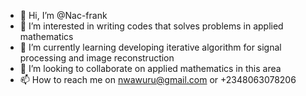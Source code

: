 - 👋 Hi, I’m @Nac-frank
- 👀 I’m interested in writing codes that solves problems in applied mathematics 
- 🌱 I’m currently learning developing iterative algorithm for signal processing and image reconstruction
- 💞️ I’m looking to collaborate on applied mathematics in this area
- 📫 How to reach me on nwawuru@gmail.com or +2348063078206

<!---
Nac-frank/Nac-frank is a ✨ special ✨ repository because its `README.md` (this file) appears on your GitHub profile.
You can click the Preview link to take a look at your changes.
--->
